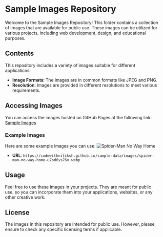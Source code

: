 # Sample Images Repository
Welcome to the Sample Images Repository! This folder contains a collection of images that are available for public use. These images can be utilized for various projects, including web development, design, and educational purposes.

## Contents
This repository includes a variety of images suitable for different applications:
- **Image Formats**: The images are in common formats like JPEG and PNG.
- **Resolution**: Images are provided in different resolutions to meet various requirements.

## Accessing Images
You can access the images hosted on GitHub Pages at the following link:
[Sample Images](https://codewithnitiksh.github.io/sample-data/images/)

### Example Images
Here are some example images you can use:
 ![Spider-Man No Way Home](https://codewithnitiksh.github.io/sample-data/images/spider-man-no-way-home-u7sd6vs76v.webp)
   - **URL**: `https://codewithnitiksh.github.io/sample-data/images/spider-man-no-way-home-u7sd6vs76v.webp`

## Usage
Feel free to use these images in your projects. They are meant for public use, so you can incorporate them into your applications, websites, or any other creative work.

## License
The images in this repository are intended for public use. However, please ensure to check any specific licensing terms if applicable.
